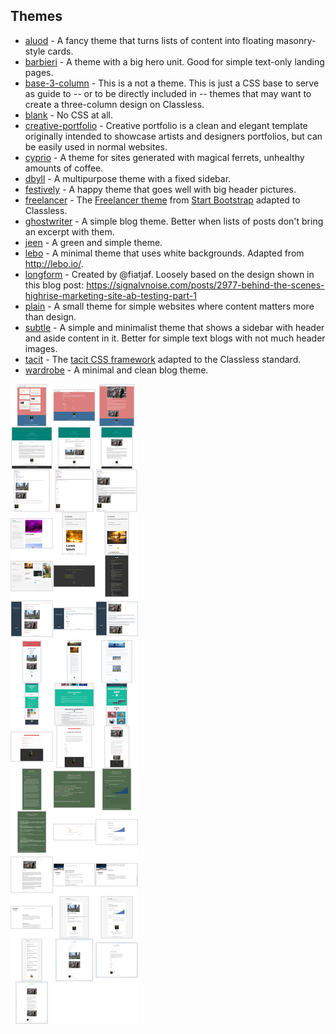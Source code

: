 ## Themes

* [aluod](aluod/) - A fancy theme that turns lists of content into floating masonry-style cards.
* [barbieri](barbieri/) - A theme with a big hero unit. Good for simple text-only landing pages.
* [base-3-column](base-3-column/) - This is a not a theme. This is just a CSS base to serve as guide to -- or to be directly included in -- themes that may want to create a three-column design on Classless.
* [blank](blank/) - No CSS at all.
* [creative-portfolio](creative-portfolio/) - Creative portfolio is a clean and elegant template originally intended to showcase artists and designers portfolios, but can be easily used in normal websites.
* [cyprio](cyprio/) - A theme for sites generated with magical ferrets, unhealthy amounts of coffee.
* [dbyll](dbyll/) - A multipurpose theme with a fixed sidebar.
* [festively](festively/) - A happy theme that goes well with big header pictures.
* [freelancer](freelancer/) - The [Freelancer theme](http://startbootstrap.com/template-overviews/freelancer/) from [Start Bootstrap](http://startbootstrap.com/) adapted to Classless.
* [ghostwriter](ghostwriter/) - A simple blog theme. Better when lists of posts don't bring an excerpt with them.
* [jeen](jeen/) - A green and simple theme.
* [lebo](lebo/) - A minimal theme that uses white backgrounds. Adapted from http://lebo.io/.
* [longform](longform/) - Created by @fiatjaf. Loosely based on the design shown in this blog post: https://signalvnoise.com/posts/2977-behind-the-scenes-highrise-marketing-site-ab-testing-part-1
* [plain](plain/) - A small theme for simple websites where content matters more than design.
* [subtle](subtle/) - A simple and minimalist theme that shows a sidebar with header and aside content in it. Better for simple text blogs with not much header images.
* [tacit](tacit/) - The [tacit CSS framework](https://github.com/yegor256/tacit) adapted to the Classless standard.
* [wardrobe](wardrobe/) - A minimal and clean blog theme.

![](montage.jpg)
